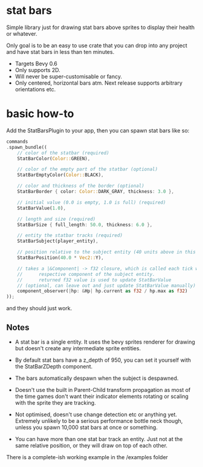 # stat bars

Simple library just for drawing stat bars 
above sprites to display their health
or whatever.

Only goal is to be an easy to use crate that
you can drop into any project and have stat bars 
in less than ten minutes.

* Targets Bevy 0.6
* Only supports 2D.
* Will never be super-customisable or fancy.
* Only centered, horizontal bars atm. 
Next release supports arbitrary orientations etc.

# basic how-to

Add the StatBarsPlugin to your app,
then you can spawn stat bars like so:

```rust
commands
.spawn_bundle((
    // color of the statbar (required)
    StatBarColor(Color::GREEN), 

    // color of the empty part of the statbar (optional)
    StatBarEmptyColor(Color::BLACK),

    // color and thickness of the border (optional)
    StatBarBorder { color: Color::DARK_GRAY, thickness: 3.0 },

    // initial value (0.0 is empty, 1.0 is full) (required) 
    StatBarValue(1.0),

    // length and size (required)
    StatBarSize { full_length: 50.0, thickness: 6.0 },

    // entity the statbar tracks (required)
    StatBarSubject(player_entity),

    // position relative to the subject entity (40 units above in this case) (optional)
    StatBarPosition(40.0 * Vec2::Y),

    // takes a |&Component| -> f32 closure, which is called each tick with the
    //      respective component of the subject entity.
    //      returned f32 value is used to update StatBarValue
    // (optional, can leave out and just update StatBarValue manually)
    component_observer(|hp: &Hp| hp.current as f32 / hp.max as f32)
));   
```
and they should just work.

## Notes

* A stat bar is a single entity. It uses the bevy 
sprites renderer for drawing but doesn't create any
intermediate sprite entities. 

* By default stat bars have a z_depth of 950, you 
can set it yourself with the StatBarZDepth component.

* The bars automatically despawn when the subject is despawned. 

* Doesn't use the built in Parent-Child transform propagation as
most of the time games don't want their indicator elements rotating 
or scaling with the sprite they are tracking.

* Not optimised, doesn't use change detection etc or anything yet.
Extremely unlikely to be a serious performance bottle neck though, unless you spawn
10,000 stat bars at once or something.

* You can have more than one stat bar track an entity. Just not
at the same relative position, or they will draw on top of each other.

There is a complete-ish working example in the /examples folder
